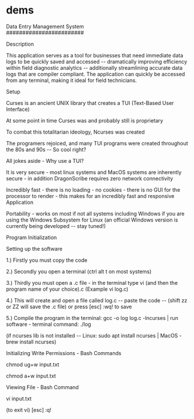 # dems
Data Entry Management System      
########################

Description

This application serves as a tool for businesses that need immediate data logs to be quickly saved and accessed -- dramatically improving efficiency within field diagnostic analytics -- additionally streamlining accurate data logs that are compiler compliant. The application can quickly be accessed from any terminal, making it ideal for field technicians.

Setup

Curses is an ancient UNIX library that creates a TUI (Text-Based User Interface)

At some point in time Curses was and probably still is proprietary

To combat this totalitarian ideology, Ncurses was created

The programers rejoiced, and many TUI programs were created throughout the 80s and 90s -- So cool right?

All jokes aside - Why use a TUI?

It is very secure - most linux systems and MacOS systems are inherently secure - in addition DragonScribe requires zero network connectivity

Incredibly fast - there is no loading - no cookies - there is no GUI for the processor to render - this makes for an incredibly fast and responsive Application

Portability - works on most if not all systems including Windows if you are using the Windows Subsystem for Linux (an official Windows version is currently being developed -- stay tuned!)

Program Initialization

Setting up the software

1.) Firstly you must copy the code

2.) Secondly you open a terminal (ctrl alt t on most systems)

3.) Thirdly you must open a .c file - in the terminal type vi (and then the program name of your choice).c (Example vi log.c)

4.) This will create and open a file called log.c -- paste the code -- (shift zz or ZZ will save the .c file) or press [esc] :wq! to save

5.) Compile the program in the terminal: gcc -o log log.c -lncurses | run software - terminal command: ./log

(if ncurses lib is not installed -- Linux: sudo apt install ncurses | MacOS - brew install ncurses)

Initializing Write Permissions - Bash Commands

chmod ug+w input.txt

chmod a+w input.txt

Viewing File - Bash Command

vi input.txt

(to exit vi) [esc] :q!
